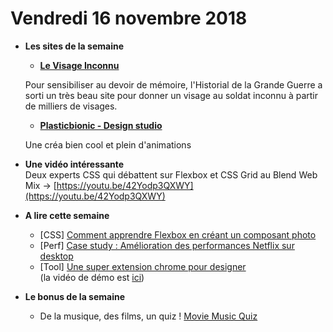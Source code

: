 Vendredi 16 novembre 2018
===========================

- **Les sites de la semaine**
    + **[Le Visage Inconnu](https://theunknownface.com/fr/)**  
    
    Pour sensibiliser au devoir de mémoire, l'Historial de la Grande Guerre a sorti un très beau site pour donner un visage au soldat inconnu à partir de milliers de visages. 
    
    + **[Plasticbionic - Design studio](http://www.plasticbionic.com/)**  
    
    Une créa bien cool et plein d'animations
      
- **Une vidéo intéressante**  
Deux experts CSS qui débattent sur Flexbox et CSS Grid au Blend Web Mix → [https://youtu.be/42Yodp3QXWY](https://youtu.be/42Yodp3QXWY)

- **A lire cette semaine**
    + [CSS] [Comment apprendre Flexbox en créant un composant photo](https://freshman.tech/flexbox/)
    + [Perf] [Case study : Amélioration des performances  Netflix sur desktop](https://medium.com/dev-channel/a-netflix-web-performance-case-study-c0bcde26a9d9)
    + [Tool] [Une super extension chrome pour designer](https://chrome.google.com/webstore/detail/visbug/cdockenadnadldjbbgcallicgledbeoc)  
    (la vidéo de démo est [ici](https://www.youtube.com/watch?v=Z9V6B-tOIkc&feature=youtu.be)) 
    
- **Le bonus de la semaine**
    + De la musique, des films, un quiz ! [Movie Music Quiz](http://www.movie-music-quiz.com/)